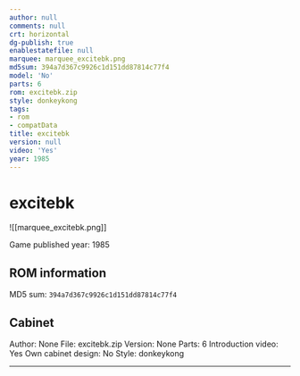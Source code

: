 ```yaml
---
author: null
comments: null
crt: horizontal
dg-publish: true
enablestatefile: null
marquee: marquee_excitebk.png
md5sum: 394a7d367c9926c1d151dd87814c77f4
model: 'No'
parts: 6
rom: excitebk.zip
style: donkeykong
tags:
- rom
- compatData
title: excitebk
version: null
video: 'Yes'
year: 1985
---
```


# excitebk

![[marquee_excitebk.png]]

Game published year: 1985

## ROM information

MD5 sum: `394a7d367c9926c1d151dd87814c77f4` 

## Cabinet

Author: None
File: excitebk.zip
Version: None
Parts: 6
Introduction video: Yes
Own cabinet design: No
Style: donkeykong

---

